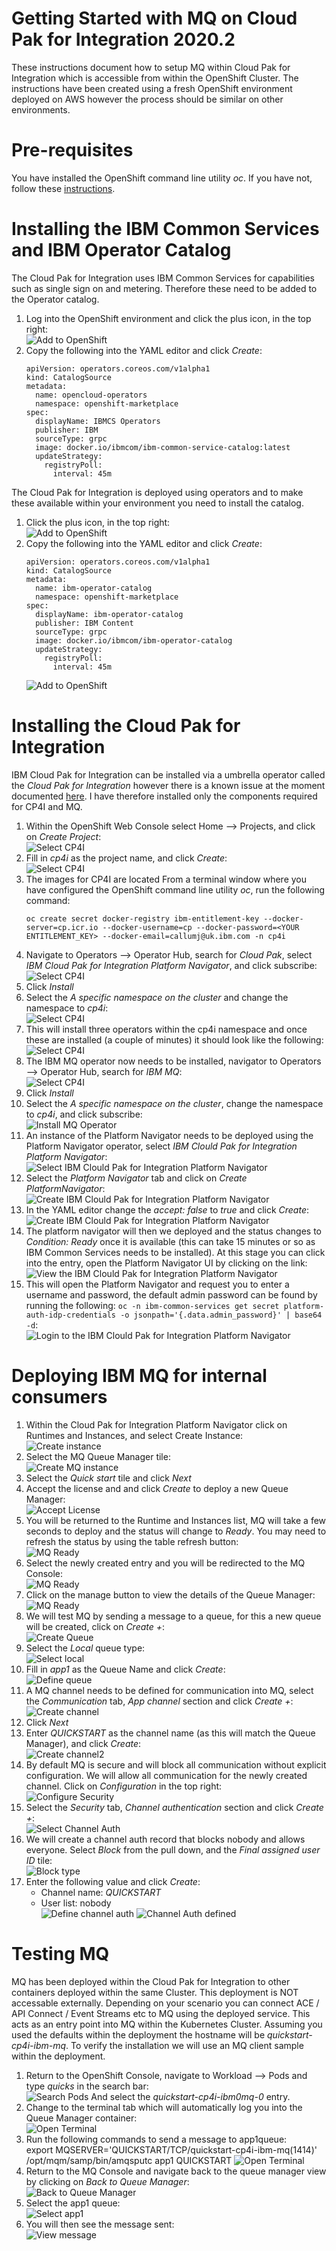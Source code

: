# Getting Started with MQ on Cloud Pak for Integration 2020.2

These instructions document how to setup MQ within Cloud Pak for Integration which is accessible from within the OpenShift Cluster. 
The instructions have been created using a fresh OpenShift environment deployed on AWS however the process should be similar on other environments.

# Pre-requisites
You have installed the OpenShift command line utility *oc*. If you have not, follow these [instructions](https://docs.openshift.com/container-platform/4.4/cli_reference/openshift_cli/getting-started-cli.html).

# Installing the IBM Common Services and IBM Operator Catalog
The Cloud Pak for Integration uses IBM Common Services for capabilities such as single sign on and metering. 
Therefore these need to be added to the Operator catalog. 
1. Log into the OpenShift environment and click the plus icon, in the top right:    
   ![Add to OpenShift](img/plusopenshift.png)     
1. Copy the following into the YAML editor and click *Create*:   
    ```
    apiVersion: operators.coreos.com/v1alpha1
    kind: CatalogSource
    metadata:
      name: opencloud-operators
      namespace: openshift-marketplace
    spec:
      displayName: IBMCS Operators
      publisher: IBM
      sourceType: grpc
      image: docker.io/ibmcom/ibm-common-service-catalog:latest
      updateStrategy:
        registryPoll:
          interval: 45m
    ```   

The Cloud Pak for Integration is deployed using operators and to make these available within your environment you need to install the catalog. 
1. Click the plus icon, in the top right:    
   ![Add to OpenShift](img/plusopenshift.png)     
1. Copy the following into the YAML editor and click *Create*:     
   ```
   apiVersion: operators.coreos.com/v1alpha1
   kind: CatalogSource
   metadata:
     name: ibm-operator-catalog
     namespace: openshift-marketplace
   spec:
     displayName: ibm-operator-catalog 
     publisher: IBM Content
     sourceType: grpc
     image: docker.io/ibmcom/ibm-operator-catalog
     updateStrategy:
       registryPoll:
         interval: 45m
   ```     
   ![Add to OpenShift](img/ibmcatalogimport.png)


# Installing the Cloud Pak for Integration 
IBM Cloud Pak for Integration can be installed via a umbrella operator called the *Cloud Pak for Integration* however there is a known
issue at the moment documented [here](https://www.ibm.com/support/pages/node/6233896). 
I have therefore installed only the components required for CP4I and MQ.

1. Within the OpenShift Web Console select Home --> Projects, and click on *Create Project*:      
   ![Select CP4I](img/createproject.png)     
1. Fill in *cp4i* as the project name, and click *Create*:       
   ![Select CP4I](img/createcp4iproject.png)
1. The images for CP4I are located From a terminal window where you have configured the OpenShift command line utility *oc*, run the following command:     
   ```
   oc create secret docker-registry ibm-entitlement-key --docker-server=cp.icr.io --docker-username=cp --docker-password=<YOUR ENTITLEMENT_KEY> --docker-email=callumj@uk.ibm.com -n cp4i
   ```
1. Navigate to Operators --> Operator Hub, search for *Cloud Pak*, select *IBM Cloud Pak for Integration Platform Navigator*, and click subscribe:      
   ![Select CP4I](img/installcp4i.png)      
1. Click *Install*
1. Select the *A specific namespace on the cluster* and change the namespace to *cp4i*:      
   ![Select CP4I](img/installcp4ioperator.png)    
1. This will install three operators within the cp4i namespace and once these are installed (a couple of minutes) it should look like the following:       
   ![Select CP4I](img/cp4iinstalledoperators.png)    
1. The IBM MQ operator now needs to be installed, navigator to  Operators --> Operator Hub, search for *IBM MQ*:    
   ![Select CP4I](img/mqoperatorsearch.png)       
1. Click *Install*     
1. Select the *A specific namespace on the cluster*, change the namespace to *cp4i*, and click subscribe:      
   ![Install MQ Operator](img/installmqoperator.png)      
1. An instance of the Platform Navigator needs to be deployed using the Platform Navigator operator, select *IBM Clould Pak for Integration Platform Navigator*:       
   ![Select IBM Clould Pak for Integration Platform Navigator](img/selectplatformoperator.png)      
1. Select the *Platform Navigator* tab and click on *Create PlatformNavigator*:      
   ![Create IBM Clould Pak for Integration Platform Navigator](img/createplatformnavigator.png)     
1. In the YAML editor change the *accept: false* to *true* and click *Create*:   
   ![Create IBM Clould Pak for Integration Platform Navigator](img/acceptlicensecp4i.png)     
1. The platform navigator will then we deployed and the status changes to *Condition: Ready* once it is available (this can take 15 minutes or so as IBM Common Services needs to be installed). At this stage you can click into the entry, open the Platform Navigator UI by clicking on the link:       
   ![View the IBM Clould Pak for Integration Platform Navigator](img/viewplatformurl.png)   
1. This will open the Platform Navigator and request you to enter a username and password, the default admin password can be found by running the following: ```oc -n ibm-common-services get secret platform-auth-idp-credentials -o jsonpath='{.data.admin_password}' | base64 -d```:     
   ![Login to the IBM Clould Pak for Integration Platform Navigator](img/loginincp4i.png)      


# Deploying IBM MQ for internal consumers
1. Within the Cloud Pak for Integration Platform Navigator click on Runtimes and Instances, and select Create Instance:     
   ![Create instance](img/createinstance.png)      
1. Select the MQ Queue Manager tile:    
   ![Create MQ instance](img/createMQ.png)    
1. Select the *Quick start* tile and click *Next*
1. Accept the license and and click *Create* to deploy a new Queue Manager:     
   ![Accept License](img/acceptLicense.png)
1. You will be returned to the Runtime and Instances list, MQ will take a few seconds to deploy and the status will change to *Ready*. You may need to refresh the status by using the table refresh button:     
   ![MQ Ready](img/mqready.png)
1. Select the newly created entry and you will be redirected to the MQ Console:      
   ![MQ Ready](img/MQConsole.png)
1. Click on the manage button to view the details of the Queue Manager:     
   ![MQ Ready](img/managetab.png) 
1. We will test MQ by sending a message to a queue, for this a new queue will be created, click on *Create +*:    
   ![Create Queue](img/createqueue.png)     
1. Select the *Local* queue type:      
   ![Select local](img/selectlocal.png)
1. Fill in *app1* as the Queue Name and click *Create*:     
   ![Define queue](img/app1queue.png)
1. A MQ channel needs to be defined for communication into MQ, select the *Communication* tab, *App channel* section and click *Create +*:       
   ![Create channel](img/createchannel.png)     
1. Click *Next*     
1. Enter *QUICKSTART* as the channel name (as this will match the Queue Manager), and click *Create*:     
   ![Create channel2](img/createchannel2.png)
1. By default MQ is secure and will block all communication without explicit configuration. 
We will allow all communication for the newly created channel. Click on *Configuration* in the top right:      
   ![Configure Security](img/configuresecrurity.png)        
1. Select the *Security* tab, *Channel authentication* section and click *Create +*:       
   ![Select Channel Auth](img/channelauthdisplay.png)      
1. We will create a channel auth record that blocks nobody and allows everyone. Select *Block* from the pull down, and the *Final assigned user ID* tile:      
   ![Block type](img/blocktype.png)
1. Enter the following value and click *Create*:     
   * Channel name: *QUICKSTART*
   * User list: nobody       
   ![Define channel auth](img/definechannel.png)
   ![Channel Auth defined](img/channelauthcreated.png)
   
# Testing MQ
MQ has been deployed within the Cloud Pak for Integration to other containers deployed within the same Cluster. This deployment is NOT accessable externally. Depending on your scenario you can connect ACE / API Connect / Event Streams etc to MQ using the deployed service. This acts as an entry point into MQ within the Kubernetes Cluster. Assuming you used the defaults within the deployment the hostname will be *quickstart-cp4i-ibm-mq*. To verify the installation we will use an MQ client sample within the deployment.         
1. Return to the OpenShift Console, navigate to Workload --> Pods and type *quicks* in the search bar:      
   ![Search Pods](img/searchpods.png) 
   And select the *quickstart-cp4i-ibm0mq-0* entry.
1. Change to the terminal tab which will automatically log you into the Queue Manager container:      
   ![Open Terminal](img/openterminal.png)     
1. Run the following commands to send a message to app1queue:     
   export  MQSERVER='QUICKSTART/TCP/quickstart-cp4i-ibm-mq(1414)' 
   /opt/mqm/samp/bin/amqsputc app1 QUICKSTART
   ![Open Terminal](img/messagesent.png)
1. Return to the MQ Console and navigate back to the queue manager view by clicking on *Back to Queue Manager*:      
   ![Back to Queue Manager](img/backtoqueuemanager.png)      
1. Select the app1 queue:      
   ![Select app1](img/selectapp1.png)      
1. You will then see the message sent:      
   ![View message](img/viewmessage.png)

